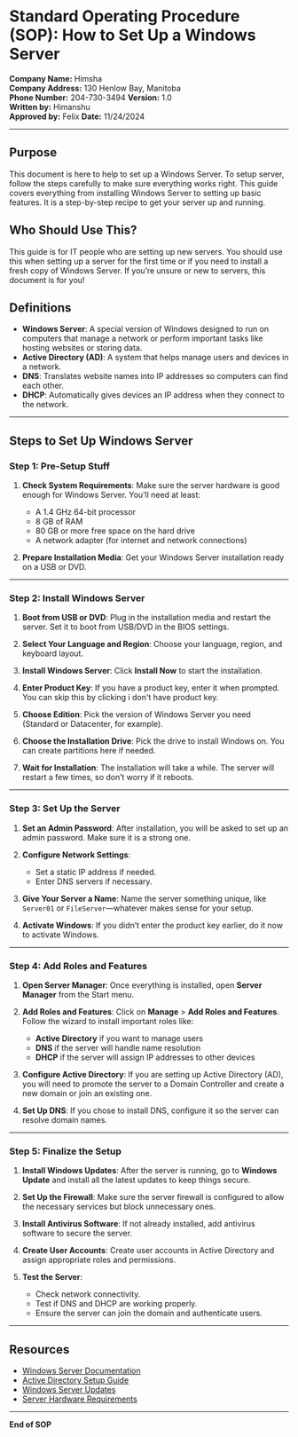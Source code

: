 # Standard Operating Procedure (SOP): How to Set Up a Windows Server

**Company Name:** Himsha  
**Company Address:** 130 Henlow Bay, Manitoba  
**Phone Number:** 204-730-3494 
**Version:** 1.0  
**Written by:** Himanshu  
**Approved by:** Felix 
**Date:** 11/24/2024

---

## Purpose
This document is here to help to set up a Windows Server. To setup server, follow the steps carefully to make sure everything works right. This guide covers everything from installing Windows Server to setting up basic features. It is a step-by-step recipe to get your server up and running.

## Who Should Use This?
This guide is for IT people who are setting up new servers. You should use this when setting up a server for the first time or if you need to install a fresh copy of Windows Server. If you’re unsure or new to servers, this document is for you!

## Definitions
- **Windows Server**: A special version of Windows designed to run on computers that manage a network or perform important tasks like hosting websites or storing data.
- **Active Directory (AD)**: A system that helps manage users and devices in a network.
- **DNS**: Translates website names into IP addresses so computers can find each other.
- **DHCP**: Automatically gives devices an IP address when they connect to the network.

---

## Steps to Set Up Windows Server

### Step 1: Pre-Setup Stuff
1. **Check System Requirements**: Make sure the server hardware is good enough for Windows Server. You’ll need at least:
   - A 1.4 GHz 64-bit processor
   - 8 GB of RAM 
   - 80 GB or more free space on the hard drive
   - A network adapter (for internet and network connections)

2. **Prepare Installation Media**: Get your Windows Server installation ready on a USB or DVD.

---

### Step 2: Install Windows Server
1. **Boot from USB or DVD**: Plug in the installation media and restart the server. Set it to boot from USB/DVD in the BIOS settings.

2. **Select Your Language and Region**: Choose your language, region, and keyboard layout.

3. **Install Windows Server**: Click **Install Now** to start the installation.

4. **Enter Product Key**: If you have a product key, enter it when prompted. You can skip this by clicking i don't have product key.

5. **Choose Edition**: Pick the version of Windows Server you need (Standard or Datacenter, for example).

6. **Choose the Installation Drive**: Pick the drive to install Windows on. You can create partitions here if needed.

7. **Wait for Installation**: The installation will take a while. The server will restart a few times, so don’t worry if it reboots.

---

### Step 3: Set Up the Server
1. **Set an Admin Password**: After installation, you will be asked to set up an admin password. Make sure it is a strong one.

2. **Configure Network Settings**: 
   - Set a static IP address if needed.
   - Enter DNS servers if necessary.

3. **Give Your Server a Name**: Name the server something unique, like `Server01` or `FileServer`—whatever makes sense for your setup.

4. **Activate Windows**: If you didn’t enter the product key earlier, do it now to activate Windows.

---

### Step 4: Add Roles and Features
1. **Open Server Manager**: Once everything is installed, open **Server Manager** from the Start menu.

2. **Add Roles and Features**: Click on **Manage** > **Add Roles and Features**. Follow the wizard to install important roles like:
   - **Active Directory** if you want to manage users
   - **DNS** if the server will handle name resolution
   - **DHCP** if the server will assign IP addresses to other devices

3. **Configure Active Directory**: If you are setting up Active Directory (AD), you will need to promote the server to a Domain Controller and create a new domain or join an existing one.

4. **Set Up DNS**: If you chose to install DNS, configure it so the server can resolve domain names.

---

### Step 5: Finalize the Setup
1. **Install Windows Updates**: After the server is running, go to **Windows Update** and install all the latest updates to keep things secure.

2. **Set Up the Firewall**: Make sure the server firewall is configured to allow the necessary services but block unnecessary ones.

3. **Install Antivirus Software**: If not already installed, add antivirus software to secure the server.

4. **Create User Accounts**: Create user accounts in Active Directory and assign appropriate roles and permissions.

5. **Test the Server**: 
   - Check network connectivity.
   - Test if DNS and DHCP are working properly.
   - Ensure the server can join the domain and authenticate users.

---

## Resources
- [Windows Server Documentation](https://docs.microsoft.com/en-us/windows-server/)
- [Active Directory Setup Guide](https://learn.microsoft.com/en-us/windows-server/identity/ad-ds/get-started/virtual-dc/active-directory-domain-services-overview)
- [Windows Server Updates](https://learn.microsoft.com/en-us/previous-versions/windows/it-pro/windows-server-2012-R2-and-2012/hh852339(v=ws.11))
- [Server Hardware Requirements](https://docs.microsoft.com/en-us/windows-server/get-started/hardware-requirements)


---

**End of SOP**
